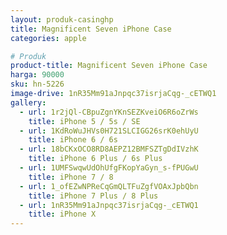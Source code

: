 ```yaml
---
layout: produk-casinghp
title: Magnificent Seven iPhone Case
categories: apple

# Produk
product-title: Magnificent Seven iPhone Case
harga: 90000
sku: hn-5226
image-drive: 1nR35Mm91aJnpqc37isrjaCqg-_cETWQ1
gallery:
  - url: 1r2jQl-CBpuZgnYKnSEZKveiO6R6oZrWs
    title: iPhone 5 / 5s / SE
  - url: 1KdRoWuJHVs0H721SLCIGG26srK0ehUyU
    title: iPhone 6 / 6s
  - url: 18bCKxOCO8RD8AEPZ12BMFSZTgDdIVzhK
    title: iPhone 6 Plus / 6s Plus
  - url: 1UMFSwqwUdOhUfgFKopYaGyn_s-fPUGwU
    title: iPhone 7 / 8
  - url: 1_ofEZwNPReCqGmQLTFuZgfVOAxJpbQbn
    title: iPhone 7 Plus / 8 Plus
  - url: 1nR35Mm91aJnpqc37isrjaCqg-_cETWQ1
    title: iPhone X
---
```


